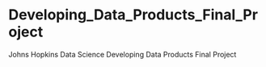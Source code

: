 # Developing_Data_Products_Final_Project
Johns Hopkins Data Science Developing Data Products Final Project
